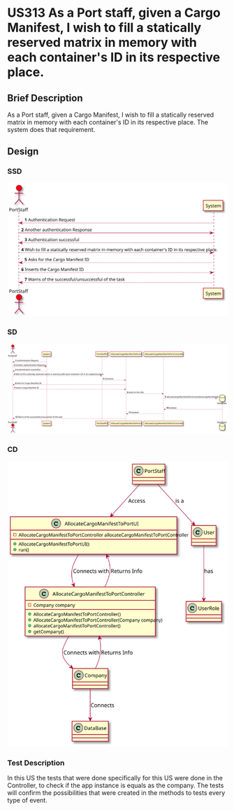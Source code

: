 # US313 As a Port staff, given a Cargo Manifest, I wish to fill a statically reserved matrix in memory with each container's ID in its respective place.

## Brief Description

As a Port staff, given a Cargo Manifest, I wish to fill a statically reserved matrix in memory with each container's ID in its respective place.
The system does that requirement.

## Design

### SSD

![](ssd.svg)

### SD

![](sd.svg)

### CD

![](cd.svg)

### Test Description

In this US the tests that were done specifically for this US were done in the Controller, to check if the app instance is equals as the company.
The tests will confirm the possibilities that were created in the methods to tests every type of event.